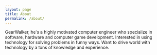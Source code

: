 ```yaml
---
layout: page
title: About
permalink: /about/
---
```


GearWalker, he's a highly motivated computer engineer who specialize in software, hardware and computer game development. Interested in using technology for solving problems in funny ways. Want to drive world with technology by a tons of knowledge and experience.
